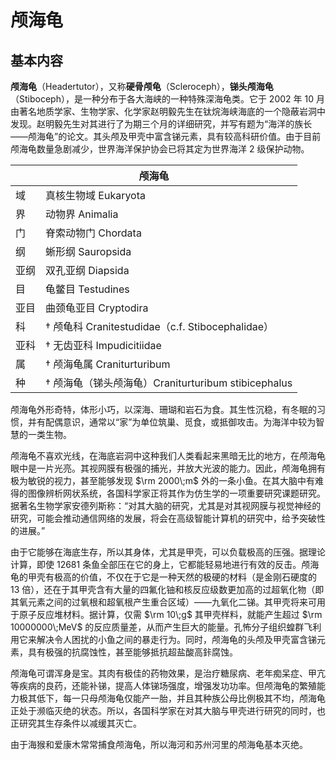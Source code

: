 # 颅海龟
## 基本内容
**颅海龟**（Headertutor），又称**硬骨颅龟**（Scleroceph），**锑头颅海龟**（Stiboceph），是一种分布于各大海峡的一种特殊深海龟类。它于 2002 年 10 月由著名地质学家、生物学家、化学家赵明毅先生在钛烷海峡海底的一个隐蔽岩洞中发现。赵明毅先生对其进行了为期三个月的详细研究，并写有题为“海洋的族长——颅海龟”的论文。其头颅及甲壳中富含锑元素，具有较高科研价值。由于目前颅海龟数量急剧减少，世界海洋保护协会已将其定为世界海洋 2 级保护动物。

<table>
<thead>
<tr><th colspan="2">颅海龟</th></tr>
</thead>
<tbody>
<tr><td>域</td><td>真核生物域 Eukaryota</td></tr>
<tr><td>界</td><td>动物界 Animalia</td></tr>
<tr><td>门</td><td>脊索动物门 Chordata</td></tr>
<tr><td>纲</td><td>蜥形纲 Sauropsida</td></tr>
<tr><td>亚纲</td><td>双孔亚纲 Diapsida</td></tr>
<tr><td>目</td><td>龟鳖目 Testudines</td></tr>
<tr><td>亚目</td><td>曲颈龟亚目 Cryptodira</td></tr>
<tr><td>科</td><td>† 颅龟科 Cranitestudidae（c.f. Stibocephalidae）</td></tr>
<tr><td>亚科</td><td>† 无齿亚科 Impudicitiidae</td></tr>
<tr><td>属</td><td>† 颅海龟属 Craniturturibum</td></tr>
<tr><td>种</td><td>† 颅海龟（锑头颅海龟）Craniturturibum stibicephalus</td></tr>
</tbody>
</table>

颅海龟外形奇特，体形小巧，以深海、珊瑚和岩石为食。其生性沉稳，有冬眠的习惯，并有配偶意识，通常以“家”为单位筑巢、觅食，或抵御攻击。为海洋中较为智慧的一类生物。

颅海龟不喜欢光线，在海底岩洞中这种我们人类看起来黑暗无比的地方，在颅海龟眼中是一片光亮。其视网膜有极强的捕光，并放大光波的能力。因此，颅海龟拥有极为敏锐的视力，甚至能够发现 $\rm 2000\;m$ 外的一条小鱼。在其大脑中有难得的图像辨析网状系统，各国科学家正将其作为仿生学的一项重要研究课题研究。据著名生物学家安德列斯称：“对其大脑的研究，尤其是对其视网膜与视觉神经的研究，可能会推动通信网络的发展，将会在高级智能计算机的研究中，给予突破性的进展。”

由于它能够在海底生存，所以其身体，尤其是甲壳，可以负载极高的压强。据理论计算，即使 12681 条鱼全部压在它的身上，它都能轻易地进行有效的反击。颅海龟的甲壳有极高的价值，不仅在于它是一种天然的极硬的材料（是金刚石硬度的 13 倍），还在于其甲壳含有大量的四氟化铀和核反应级数更加高的过超氧化物（即其氧元素之间的过氧根和超氧根产生重合区域）——九氧化二锑。其甲壳将来可用于原子反应堆材料。据计算，仅需 $\rm 10\;g$ 其甲壳样料，就能产生超过 $\rm 10000000\;MeV$ 的反应质量差，从而产生巨大的能量。孔怖分子组织蝗群飞利用它来解决令人困扰的小鱼之间的暴走行为。同时，颅海龟的头颅及甲壳富含锑元素，具有极强的抗腐蚀性，甚至能够抵抗超盐酸高鉲腐蚀。

颅海龟可谓浑身是宝。其肉有极佳的药物效果，是治疗糖尿病、老年痴呆症、甲亢等疾病的良药，还能补锑，提高人体锑场强度，增强发功功率。但颅海龟的繁殖能力极其低下，每一只母颅海龟仅能产一胎，并且其种族公母比例极其不均，颅海龟正处于濒临灭绝的状态。所以，各国科学家在对其大脑与甲壳进行研究的同时，也正研究其生存条件以减缓其灭亡。

由于海猴和爱康木常常捕食颅海龟，所以海河和苏州河里的颅海龟基本灭绝。
